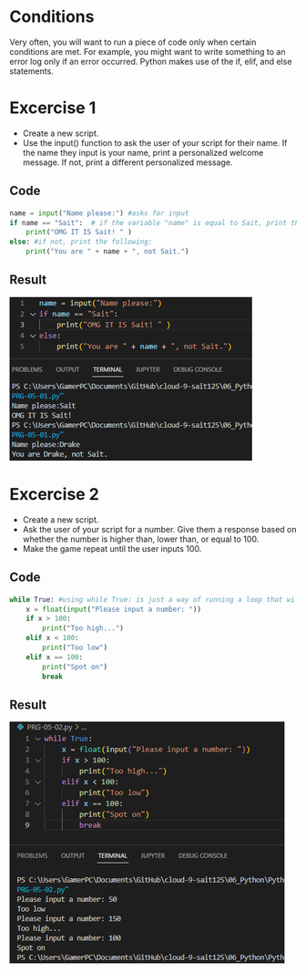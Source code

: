 # Conditions
Very often, you will want to run a piece of code only when certain conditions are met. For example, you might want to write something to an error log only if an error occurred.
Python makes use of the if, elif, and else statements.
# Excercise 1
- Create a new script.
- Use the input() function to ask the user of your script for their name. If the name they input is your name, print a personalized welcome message. If not, print a different personalized message.
## Code
```python
name = input("Name please:") #asks for input 
if name == "Sait":  # if the variable "name" is equal to Sait, print the following:
    print("OMG IT IS Sait! " )
else: #if not, print the following:
    print("You are " + name + ", not Sait.") 
```
## Result
![5.1](../../00_includes/PYT/PYT-05-01.png)
# Excercise 2
- Create a new script.
- Ask the user of your script for a number. Give them a response based on whether the number is higher than, lower than, or equal to 100.
- Make the game repeat until the user inputs 100.

## Code
```python
while True: #using while True: is just a way of running a loop that will continue to run until you explicitly break out of it using break or return.
    x = float(input("Please input a number: "))
    if x > 100:
        print("Too high...")
    elif x < 100:
        print("Too low")
    elif x == 100:
        print("Spot on")
        break
```
## Result
![5.2](../../00_includes/PYT/PYT-05-02.png)
